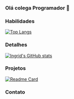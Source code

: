 ### Olá colega Programador 👋

### Habilidades
[![Top Langs](https://github-readme-stats.vercel.app/api/top-langs/?username=ingridbisconsin&theme=dracula&hide_progress=true)](https://github.com/anuraghazra/github-readme-stats)

### Detalhes
[![Ingrid's GitHub stats](https://github-readme-stats.vercel.app/api?username=ingridbisconsin&show_icons=true&theme=dracula)](https://github.com/anuraghazra/github-readme-stats)

### Projetos
[![Readme Card](https://github-readme-stats.vercel.app/api/pin/?username=ingridbisconsin&repo=site-paramore&theme=dracula)](https://github.com/anuraghazra/github-readme-stats)

### Contato
